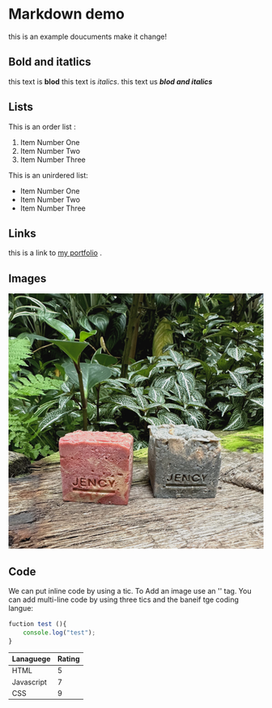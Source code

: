 # Markdown demo

this is an example doucuments
make it change!

## Bold and itatlics

this text is **blod**
this text is _italics_.
this text us **_blod and italics_**

## Lists

This is an order list :
1. Item Number One
2. Item Number Two 
3. Item Number Three

This is  an unirdered list:

- Item Number One
- Item Number Two
- Item Number Three

## Links

this is  a link to [my portfolio](https://jojolin.webflow.io/) .

## Images
![Soap1](image01.jpg)

## Code 

We can put inline code by using a tic.
To Add an image use an '<image>' tag.
You can add multi-line code by using three tics and the baneif tge coding langue:

``` javascript
fuction test (){
    console.log("test");
}
```
| Lanaguege | Rating |
| --------- | ------ |
| HTML      | 5      |
| Javascript| 7      |
| CSS       | 9      |